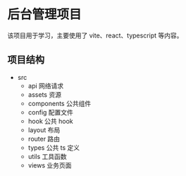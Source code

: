 # 后台管理项目

该项目用于学习，主要使用了 vite、react、typescript 等内容。

## 项目结构

- src
  - api 网络请求
  - assets 资源
  - components 公共组件
  - config 配置文件
  - hook 公共 hook
  - layout 布局
  - router 路由
  - types 公共 ts 定义
  - utils 工具函数
  - views 业务页面
